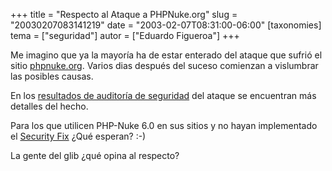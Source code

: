 +++
title = "Respecto al Ataque a PHPNuke.org"
slug = "20030207083141219"
date = "2003-02-07T08:31:00-06:00"
[taxonomies]
tema = ["seguridad"]
autor = ["Eduardo Figueroa"]
+++

Me imagino que ya la mayoría ha de estar enterado del ataque que sufrió
el sitio [phpnuke.org](http://www.phpnuke.org). Varios dias después del
suceso comienzan a vislumbrar las posibles causas.

En los [resultados de auditoría de
seguridad](http://www.phpnuke.org/modules.php?name=News&file=article&sid=5426&mode=&order=0&thold=0)
del ataque se encuentran más detalles del hecho.

Para los que utilicen PHP-Nuke 6.0 en sus sitios y no hayan implementado
el [Security
Fix](http://phpnuke.org/modules.php?name=Downloads&d_op=getit&lid=342)
¿Qué esperan? :-)

La gente del glib ¿qué opina al respecto?
